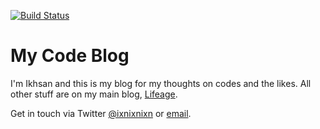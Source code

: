 [![Build Status](https://travis-ci.org/ikhsan/ikhsan.github.io.svg?branch=develop)](https://travis-ci.org/ikhsan/ikhsan.github.io)

# My Code Blog

I'm Ikhsan and this is my blog for my thoughts on codes and the likes. All other stuff are on my main blog, [Lifeage](http://ikhsan.me).

Get in touch via Twitter [@ixnixnixn](http://twitter.com/ixnixnixn) or [email]("mailto:ikhsan.assaat@gmail.com").
